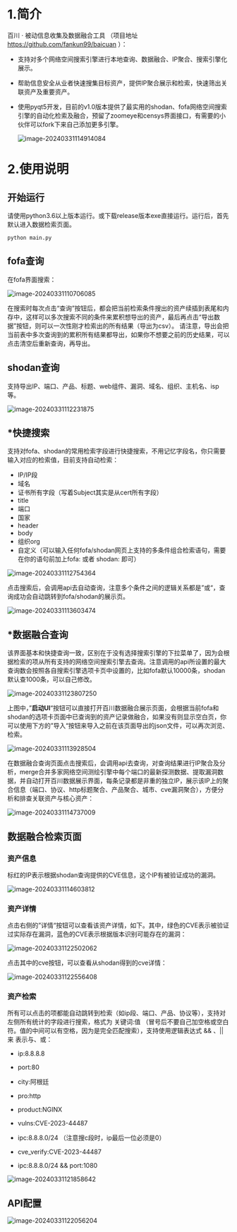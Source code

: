 # 1.简介

百川 · 被动信息收集及数据融合工具 （项目地址 https://github.com/fankun99/baicuan ）：

- 支持对多个网络空间搜索引擎进行本地查询、数据融合、IP聚合、搜索引擎化展示。

- 帮助信息安全从业者快速搜集目标资产，提供IP聚合展示和检索，快速筛出关联资产及重要资产。

- 使用pyqt5开发，目前的v1.0版本提供了最实用的shodan、fofa网络空间搜索引擎的自动化检索及融合，预留了zoomeye和censys界面接口，有需要的小伙伴可以fork下来自己添加更多引擎。

  ![image-20240331114914084](READEME.assets/image-20240331114914084.png)

# 2.使用说明

## 开始运行

请使用python3.6以上版本运行。或下载release版本exe直接运行。运行后，首先默认进入数据检索页面。

```
python main.py
```

## fofa查询

在fofa界面搜索：

![image-20240331110706085](READEME.assets/image-20240331110706085.png)

在搜索时每次点击“查询”按钮后，都会把当前检索条件搜出的资产续插到表尾和内存中，这样可以多次搜索不同的条件来累积想导出的资产，最后再点击“导出数据”按钮，则可以一次性刚才检索出的所有结果（导出为csv）。 请注意，导出会把当前表中多次查询到的累积所有结果都导出，如果你不想要之前的历史结果，可以点击清空后重新查询，再导出。

## shodan查询

支持导出IP、端口、产品、标题、web组件、漏洞、域名、组织、主机名、isp等。

![image-20240331112231875](READEME.assets/image-20240331112231875.png)

## *快捷搜索

支持对fofa、shodan的常用检索字段进行快捷搜索，不用记忆字段名，你只需要输入对应的检索值，目前支持自动检索：

- IP/IP段
- 域名
- 证书所有字段（写着Subject其实是从cert所有字段）
- title
- 端口
- 国家
- header
- body
- 组织org
- 自定义（可以输入任何fofa/shodan网页上支持的多条件组合检索语句，需要在你的语句前加上fofa: 或者 shodan: 即可）

![image-20240331112754364](READEME.assets/image-20240331112754364.png)

点击搜索后，会调用api去自动查询，注意多个条件之间的逻辑关系都是”或“，查询成功会自动跳转到fofa/shodan的展示页。

![image-20240331113603474](READEME.assets/image-20240331113603474.png)

## *数据融合查询

该界面基本和快捷查询一致，区别在于没有选择搜索引擎的下拉菜单了，因为会根据检索的项从所有支持的网络空间搜索引擎去查询。注意调用的api所设置的最大查询数会按照各自搜索引擎选项卡页中设置的，比如fofa默认10000条，shodan默认查1000条，可以自己修改。

![image-20240331123807250](READEME.assets/image-20240331123807250.png)



上图中，”**启动UI**“按钮可以直接打开百川数据融合展示页面，会根据当前fofa和shodan的选项卡页面中已查询到的资产记录做融合，如果没有则显示空白页，你可以使用下方的”导入“按钮来导入之前在该页面导出的json文件，可以再次浏览、检索。

![image-20240331113928504](READEME.assets/image-20240331113928504.png)

在数据融合查询页面点击搜索后，会调用api去查询，对查询结果进行IP聚合及分析，merge合并多家网络空间测绘引擎中每个端口的最新探测数据、提取漏洞数据，并自动打开百川数据展示界面，每条记录都是非重的独立IP，展示该IP上的聚合信息（端口、协议、http标题聚合、产品聚合、城市、cve漏洞聚合），方便分析和排查关联资产与核心资产：

![image-20240331114737009](READEME.assets/image-20240331114737009.png)

## 数据融合检索页面

### 资产信息

标红的IP表示根据shodan查询提供的CVE信息，这个IP有被验证成功的漏洞。

![image-20240331114603812](READEME.assets/image-20240331114603812.png)

### 资产详情

点击右侧的”详情“按钮可以查看该资产详情，如下。其中，绿色的CVE表示被验证过实际存在漏洞，蓝色的CVE表示根据版本识别可能存在的漏洞：

![image-20240331122502062](READEME.assets/image-20240331122502062.png)

点击其中的cve按钮，可以查看从shodan得到的cve详情：

![image-20240331122556408](READEME.assets/image-20240331122556408.png)

### 资产检索

所有可以点击的项都能自动跳转到检索（如ip段、端口、产品、协议等），支持对左侧所有统计的字段进行搜索，格式为 关键词:值 （冒号后不要自己加空格或空白符。值的中间可以有空格，因为是完全匹配搜索），支持使用逻辑表达式 && 、||来 表示与、或：

- ip:8.8.8.8

- port:80

- city:阿根廷

- pro:http

- product:NGINX

- vulns:CVE-2023-44487

- ipc:8.8.8.0/24   （注意搜c段时，ip最后一位必须是0）

- cve_verify:CVE-2023-44487

- ipc:8.8.8.0/24 && port:1080

  

![image-20240331121858642](READEME.assets/image-20240331121858642.png)

## API配置

![image-20240331122056204](READEME.assets/image-20240331122056204.png)

